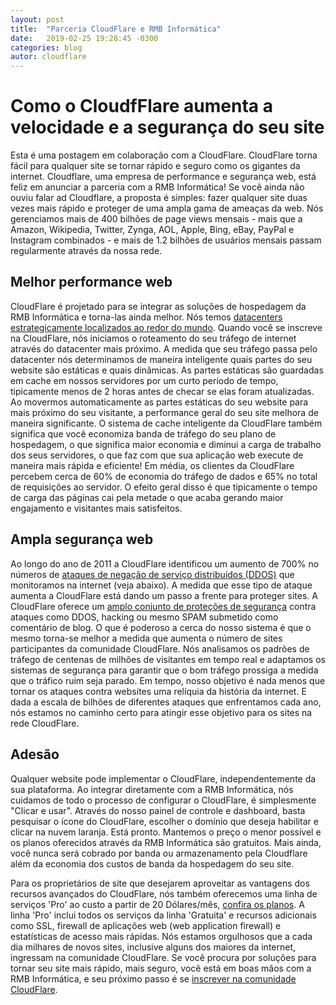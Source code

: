 ```yaml
---
layout: post
title:  "Parceria CloudFlare e RMB Informática"
date:   2019-02-25 19:28:45 -0300
categories: blog
autor: cloudflare
---
```

# Como o CloudfFlare aumenta a velocidade e a segurança do seu site

Esta é uma postagem em colaboração com a CloudFlare.
CloudFlare torna fácil para qualquer site se tornar rápido e seguro como os gigantes da internet.
Cloudflare, uma empresa de performance e segurança web, está feliz em anunciar a parceria com a RMB Informática! Se você ainda não ouviu falar ad Cloudflare, a proposta é simples: fazer qualquer site duas vezes mais rápido e proteger de uma ampla gama de ameaças da web.
Nós gerenciamos mais de 400 bilhões de page views mensais - mais que a Amazon, Wikipedia, Twitter, Zynga, AOL, Apple, Bing, eBay, PayPal e Instagram combinados - e mais de 1.2 bilhões de usuários mensais passam regularmente através da nossa rede.

## Melhor performance web

CloudFlare é projetado para se integrar as soluções de hospedagem da RMB Informática e torna-las ainda melhor.
Nós temos [datacenters estrategicamente localizados ao redor do mundo][datacenters]. Quando você se inscreve na CloudFlare, nós iniciamos o roteamento do seu tráfego de internet através do datacenter mais próximo. A medida que seu tráfego passa pelo datacenter nós determinamos de maneira inteligente quais partes do seu website são estáticas e quais dinâmicas. As partes estáticas são guardadas em cache em nossos servidores por um curto período de tempo, tipicamente menos de 2 horas antes de checar se elas foram atualizadas. Ao movermos automaticamente as partes estáticas do seu website para mais próximo do seu visitante, a performance geral do seu site melhora de maneira significante.
O sistema de cache inteligente da CloudFlare também significa que você economiza banda de tráfego do seu plano de hospedagem, o que significa maior economia e diminui a carga de trabalho dos seus servidores, o que faz com que sua aplicação web execute de maneira mais rápida e eficiente! Em média, os clientes da CloudFlare percebem cerca de 60% de economia do tráfego de dados e 65% no total de requisições ao servidor. O efeito geral disso é que tipicamente o tempo de carga das páginas cai pela metade o que acaba gerando maior engajamento e visitantes mais satisfeitos.

## Ampla segurança web

Ao longo do ano de 2011 a CloudFlare identificou um aumento de 700% no números de [ataques de negação de serviço distribuídos (DDOS)][ddos-article] que monitoramos na internet (veja abaixo). A medida que esse tipo de ataque aumenta a CloudFlare está dando um passo a frente para proteger sites.
A CloudFlare oferece um [amplo conjunto de proteções de segurança][features-security] contra ataques como DDOS, hacking ou mesmo SPAM submetido como comentário de blog. O que é poderoso a cerca do nosso sistema é que o mesmo torna-se melhor a medida que aumenta o número de sites participantes da comunidade CloudFlare. Nós analisamos os padrões de tráfego de centenas de milhões de visitantes em tempo real e adaptamos os sistemas de segurança para garantir que o bom tráfego prossiga a medida que o tráfico ruim seja parado.
Em tempo, nosso objetivo é nada menos que tornar os ataques contra websites uma relíquia da história da internet. E dada a escala de bilhões de diferentes ataques que enfrentamos cada ano, nós estamos no caminho certo para atingir esse objetivo para os sites na rede CloudFlare.

## Adesão

Qualquer website pode implementar o CloudFlare, independentemente da sua plataforma. Ao integrar diretamente com a RMB Informática, nós cuidamos de todo o processo de configurar o CloudFlare, é simplesmente "Clicar e usar". Através do nosso painel de controle e dashboard, basta pesquisar o ícone do CloudFlare, escolher o domínio que deseja habilitar e clicar na nuvem laranja. Está pronto.
Mantemos o preço o menor possível e os planos oferecidos através da RMB Informática são gratuitos.
Mais ainda, você nunca será cobrado por banda ou armazenamento pela Cloudflare além da economia dos custos de banda da hospedagem do seu site.

Para os proprietários de site que desejarem aproveitar as vantagens dos recursos avançados do CloudFlare, nós também oferecemos uma linha de serviços 'Pro' ao custo a partir de 20 Dólares/mês, [confira os planos][planos]. A linha 'Pro' inclui todos os serviços da linha 'Gratuita' e recursos adicionais como SSL, firewall de aplicações web (web application firewall) e estatísticas de acesso mais rápidas.
Nós estamos orgulhosos que a cada dia milhares de novos sites, inclusive alguns dos maiores da internet, ingressam na comunidade CloudFlare. Se você procura por soluções para tornar seu site mais rápido, mais seguro, você está em boas mãos com a RMB Informática, e seu próximo passo é se [inscrever na comunidade CloudFlare][inscrever].

[datacenters]: http://www.cloudflare.com/network-map
[ddos-article]: http://blog.cloudflare.com/2011-the-year-of-the-ddos
[features-security]: http://www.cloudflare.com/features-security
[planos]: http://www.cloudflare.com/plans
[inscrever]: https://www.cloudflare.com/sign-up